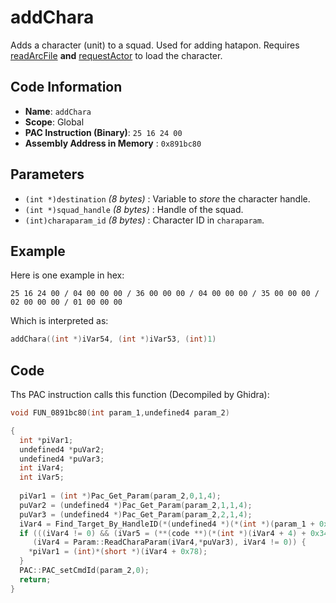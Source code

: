 # addChara

Adds a character (unit) to a squad. Used for adding hatapon. Requires [readArcFile](./readarcfile.md) **and** [requestActor](./requestactor.md) to load the character.

## Code Information

- **Name**: `addChara`
- **Scope**: Global
- **PAC Instruction (Binary)**: `25 16 24 00`
- **Assembly Address in Memory** : `0x891bc80`

## Parameters

- `(int *)destination` *(8 bytes)* : Variable to *store* the character handle.
- `(int *)squad_handle` *(8 bytes)* : Handle of the squad.
- `(int)charaparam_id` *(8 bytes)* : Character ID in `charaparam`.

## Example

Here is one example in hex:

```25 16 24 00 / 04 00 00 00 / 36 00 00 00 / 04 00 00 00 / 35 00 00 00 / 02 00 00 00 / 01 00 00 00```

Which is interpreted as:

```c
addChara((int *)iVar54, (int *)iVar53, (int)1)
```

## Code

Ths PAC instruction calls this function (Decompiled by Ghidra):

```c
void FUN_0891bc80(int param_1,undefined4 param_2)

{
  int *piVar1;
  undefined4 *puVar2;
  undefined4 *puVar3;
  int iVar4;
  int iVar5;
  
  piVar1 = (int *)Pac_Get_Param(param_2,0,1,4);
  puVar2 = (undefined4 *)Pac_Get_Param(param_2,1,1,4);
  puVar3 = (undefined4 *)Pac_Get_Param(param_2,2,1,4);
  iVar4 = Find_Target_By_HandleID(*(undefined4 *)(*(int *)(param_1 + 0x10) + 0xe8),*puVar2,1);
  if (((iVar4 != 0) && (iVar5 = (**(code **)(*(int *)(iVar4 + 4) + 0x34))(iVar4), iVar5 == 3)) &&
     (iVar4 = Param::ReadCharaParam(iVar4,*puVar3), iVar4 != 0)) {
    *piVar1 = (int)*(short *)(iVar4 + 0x78);
  }
  PAC::PAC_setCmdId(param_2,0);
  return;
}
```

